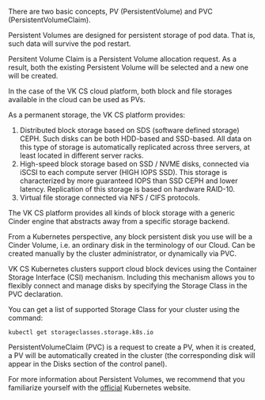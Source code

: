 There are two basic concepts, PV (PersistentVolume) and PVC (PersistentVolumeClaim).

Persistent Volumes are designed for persistent storage of pod data. That is, such data will survive the pod restart.

Persitent Volume Claim is a Persistent Volume allocation request. As a result, both the existing Persistent Volume will be selected and a new one will be created.

In the case of the VK CS cloud platform, both block and file storages available in the cloud can be used as PVs.

As a permanent storage, the VK CS platform provides:

1. Distributed block storage based on SDS (software defined storage) CEPH. Such disks can be both HDD-based and SSD-based. All data on this type of storage is automatically replicated across three servers, at least located in different server racks.
2. High-speed block storage based on SSD / NVME disks, connected via iSCSI to each compute server (HIGH IOPS SSD). This storage is characterized by more guaranteed IOPS than SSD CEPH and lower latency. Replication of this storage is based on hardware RAID-10. 
3. Virtual file storage connected via NFS / CIFS protocols.

The VK CS platform provides all kinds of block storage with a generic Cinder engine that abstracts away from a specific storage backend.

From a Kubernetes perspective, any block persistent disk you use will be a Cinder Volume, i.e. an ordinary disk in the terminology of our Cloud. Can be created manually by the cluster administrator, or dynamically via PVC.

VK CS Kubernetes clusters support cloud block devices using the Container Storage Interface (CSI) mechanism. Including this mechanism allows you to flexibly connect and manage disks by specifying the Storage Class in the PVC declaration.

You can get a list of supported Storage Class for your cluster using the command:
```
kubectl get storageclasses.storage.k8s.io
```

PersistentVolumeClaim (PVC) is a request to create a PV, when it is created, a PV will be automatically created in the cluster (the corresponding disk will appear in the Disks section of the control panel).

For more information about Persistent Volumes, we recommend that you familiarize yourself with the [official](https://kubernetes.io/docs/concepts/storage/persistent-volumes/) Kubernetes website.